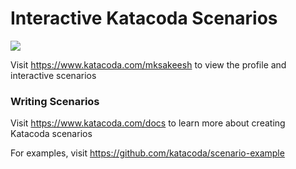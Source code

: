 # Interactive Katacoda Scenarios

[![](http://shields.katacoda.com/katacoda/mksakeesh/count.svg)](https://www.katacoda.com/mksakeesh "Get your profile on Katacoda.com")

Visit https://www.katacoda.com/mksakeesh to view the profile and interactive scenarios

### Writing Scenarios
Visit https://www.katacoda.com/docs to learn more about creating Katacoda scenarios

For examples, visit https://github.com/katacoda/scenario-example
